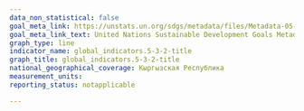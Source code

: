 ```yaml
---
data_non_statistical: false
goal_meta_link: https://unstats.un.org/sdgs/metadata/files/Metadata-05-03-02.pdf
goal_meta_link_text: United Nations Sustainable Development Goals Metadata (PDF 206 KB)
graph_type: line
indicator_name: global_indicators.5-3-2-title
graph_title: global_indicators.5-3-2-title
national_geographical_coverage: Кыргызская Республика
measurement_units: 
reporting_status: notapplicable

---
```


